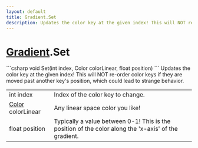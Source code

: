 ```yaml
---
layout: default
title: Gradient.Set
description: Updates the color key at the given index! This will NOT re-order color keys if they are moved past another key's position, which could lead to strange behavior.
---
```

# [Gradient]({{site.url}}/Pages/Reference/Gradient.html).Set

<div class='signature' markdown='1'>
```csharp
void Set(int index, Color colorLinear, float position)
```
Updates the color key at the given index! This will NOT
re-order color keys if they are moved past another key's position,
which could lead to strange behavior.
</div>

|  |  |
|--|--|
|int index|Index of the color key to change.|
|[Color]({{site.url}}/Pages/Reference/Color.html) colorLinear|Any linear space color you like!|
|float position|Typically a value between 0-1! This is the              position of the color along the 'x-axis' of the gradient.|




